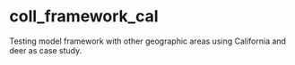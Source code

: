 # coll_framework_cal
Testing model framework with other geographic areas using California and deer as case study.
